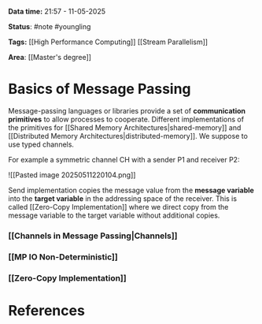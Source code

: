 **Data time:** 21:57 - 11-05-2025

**Status**: #note #youngling 

**Tags:** [[High Performance Computing]] [[Stream Parallelism]]

**Area**: [[Master's degree]]
# Basics of Message Passing

Message-passing languages or libraries provide a set of **communication primitives** to allow processes to cooperate. Different implementations of the primitives for [[Shared Memory Architectures|shared-memory]] and [[Distributed Memory Architectures|distributed-memory]]. We suppose to use typed channels. 

For example a symmetric channel CH with a sender P1 and receiver P2:

![[Pasted image 20250511220104.png]]

Send implementation copies the message value from the **message variable** into the **target variable** in the addressing space of the receiver. This is called [[Zero-Copy Implementation]] where we direct copy from the message variable to the target variable without additional copies.
### [[Channels in Message Passing|Channels]]

### [[MP IO Non-Deterministic]]

### [[Zero-Copy Implementation]]
# References